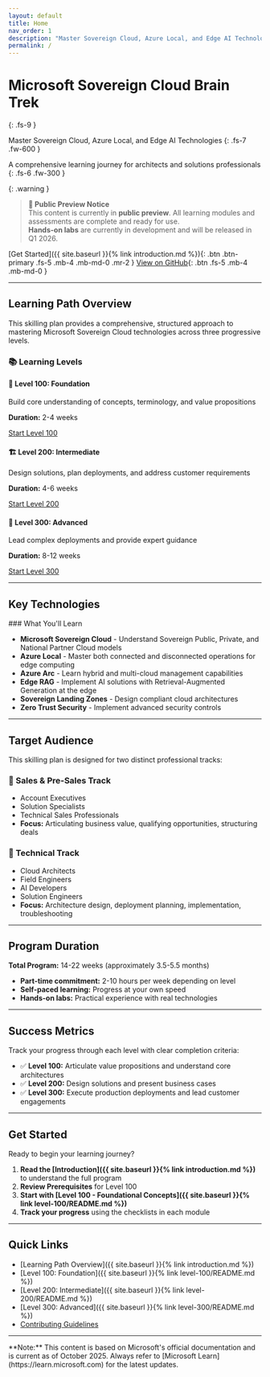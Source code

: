 ```yaml
---
layout: default
title: Home
nav_order: 1
description: "Master Sovereign Cloud, Azure Local, and Edge AI Technologies - A comprehensive learning journey for architects and solutions professionals"
permalink: /
---
```


# Microsoft Sovereign Cloud Brain Trek
{: .fs-9 }

Master Sovereign Cloud, Azure Local, and Edge AI Technologies
{: .fs-7 .fw-600 }

A comprehensive learning journey for architects and solutions professionals
{: .fs-6 .fw-300 }

{: .warning }
> **📢 Public Preview Notice**  
> This content is currently in **public preview**. All learning modules and assessments are complete and ready for use.  
> **Hands-on labs** are currently in development and will be released in Q1 2026.

[Get Started]({{ site.baseurl }}{% link introduction.md %}){: .btn .btn-primary .fs-5 .mb-4 .mb-md-0 .mr-2 }
[View on GitHub](https://github.com/jonathan-vella/microsoft-sovereign-cloud-brain-trek){: .btn .fs-5 .mb-4 .mb-md-0 }

---

## Learning Path Overview

This skilling plan provides a comprehensive, structured approach to mastering Microsoft Sovereign Cloud technologies across three progressive levels.

### 📚 Learning Levels

<div class="row">
  <div class="col-md-4">
    <h4>🎯 Level 100: Foundation</h4>
    <p>Build core understanding of concepts, terminology, and value propositions</p>
    <p><strong>Duration:</strong> 2-4 weeks</p>
    <a href="{{ site.baseurl }}{% link level-100/README.md %}" class="btn btn-outline">Start Level 100</a>
  </div>
  
  <div class="col-md-4">
    <h4>🏗️ Level 200: Intermediate</h4>
    <p>Design solutions, plan deployments, and address customer requirements</p>
    <p><strong>Duration:</strong> 4-6 weeks</p>
    <a href="{{ site.baseurl }}{% link level-200/README.md %}" class="btn btn-outline">Start Level 200</a>
  </div>
  
  <div class="col-md-4">
    <h4>🚀 Level 300: Advanced</h4>
    <p>Lead complex deployments and provide expert guidance</p>
    <p><strong>Duration:</strong> 8-12 weeks</p>
    <a href="{{ site.baseurl }}{% link level-300/README.md %}" class="btn btn-outline">Start Level 300</a>
  </div>
</div>

---

## Key Technologies

<div class="code-example" markdown="1">
### What You'll Learn

- **Microsoft Sovereign Cloud** - Understand Sovereign Public, Private, and National Partner Cloud models
- **Azure Local** - Master both connected and disconnected operations for edge computing
- **Azure Arc** - Learn hybrid and multi-cloud management capabilities
- **Edge RAG** - Implement AI solutions with Retrieval-Augmented Generation at the edge
- **Sovereign Landing Zones** - Design compliant cloud architectures
- **Zero Trust Security** - Implement advanced security controls
</div>

---

## Target Audience

This skilling plan is designed for two distinct professional tracks:

### 👔 Sales & Pre-Sales Track
- Account Executives
- Solution Specialists
- Technical Sales Professionals
- **Focus:** Articulating business value, qualifying opportunities, structuring deals

### 🔧 Technical Track
- Cloud Architects
- Field Engineers
- AI Developers
- Solution Engineers
- **Focus:** Architecture design, deployment planning, implementation, troubleshooting

---

## Program Duration

**Total Program:** 14-22 weeks (approximately 3.5-5.5 months)

- **Part-time commitment:** 2-10 hours per week depending on level
- **Self-paced learning:** Progress at your own speed
- **Hands-on labs:** Practical experience with real technologies

---

## Success Metrics

Track your progress through each level with clear completion criteria:

- ✅ **Level 100:** Articulate value propositions and understand core architectures
- ✅ **Level 200:** Design solutions and present business cases
- ✅ **Level 300:** Execute production deployments and lead customer engagements

---

## Get Started

Ready to begin your learning journey?

1. **Read the [Introduction]({{ site.baseurl }}{% link introduction.md %})** to understand the full program
2. **Review Prerequisites** for Level 100
3. **Start with [Level 100 - Foundational Concepts]({{ site.baseurl }}{% link level-100/README.md %})**
4. **Track your progress** using the checklists in each module

---

## Quick Links

- [Learning Path Overview]({{ site.baseurl }}{% link introduction.md %})
- [Level 100: Foundation]({{ site.baseurl }}{% link level-100/README.md %})
- [Level 200: Intermediate]({{ site.baseurl }}{% link level-200/README.md %})
- [Level 300: Advanced]({{ site.baseurl }}{% link level-300/README.md %})
- [Contributing Guidelines](https://github.com/jonathan-vella/microsoft-sovereign-cloud-brain-trek/blob/main/CONTRIBUTING.md)

---

<div class="note" markdown="1">
**Note:** This content is based on Microsoft's official documentation and is current as of October 2025. Always refer to [Microsoft Learn](https://learn.microsoft.com) for the latest updates.
</div>
